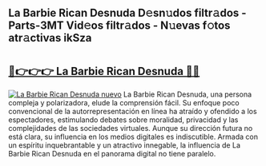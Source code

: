 ## La Barbie Rican Desnuda D𝚎sn𝚞dos filtr𝚊dos - Parts-3MT Vid𝚎os filtr𝚊dos - N𝚞evas f𝚘tos atr𝚊ctivas ikSza

# <h2><a href="http://mb49xpi.tromn.icu/?c=La+Barbie+Rican+Desnuda">🔗👉👉👉 La Barbie Rican Desnuda 🔗🔗</a></h2>

[![La Barbie Rican Desnuda nuevo](https://i.imgur.com/pEAQMta.gif)](http://mb49xpi.tromn.icu/?c=La+Barbie+Rican+Desnuda)
La Barbie Rican Desnuda, una persona compleja y polarizadora, elude la comprensión fácil. Su enfoque poco convencional de la autorrepresentación en línea ha atraído y ofendido a los espectadores, estimulando debates sobre moralidad, privacidad y las complejidades de las sociedades virtuales. Aunque su dirección futura no está clara, su influencia en los medios digitales es indiscutible. Armada con un espíritu inquebrantable y un atractivo innegable, la influencia de La Barbie Rican Desnuda en el panorama digital no tiene paralelo.
